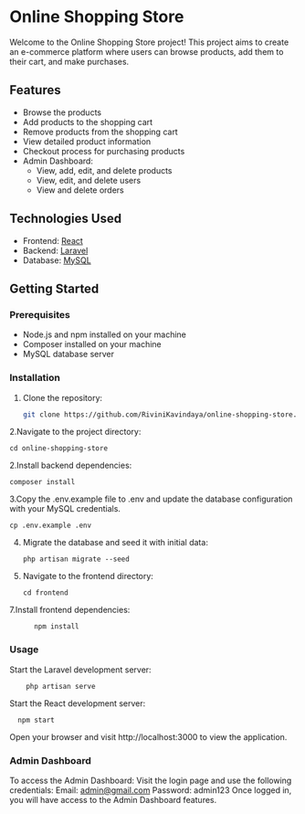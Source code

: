 # Online Shopping Store

Welcome to the Online Shopping Store project! This project aims to create an e-commerce platform where users can browse products, add them to their cart, and make purchases.

## Features

- Browse the products
- Add products to the shopping cart
- Remove products from the shopping cart
- View detailed product information
- Checkout process for purchasing products
- Admin Dashboard:
  - View, add, edit, and delete products
  - View, edit, and delete users
  - View and delete orders

## Technologies Used

- Frontend: [React](https://reactjs.org/)
- Backend: [Laravel](https://laravel.com/)
- Database: [MySQL](https://www.mysql.com/)

## Getting Started

### Prerequisites

- Node.js and npm installed on your machine
- Composer installed on your machine
- MySQL database server

### Installation

1. Clone the repository:

   ```bash
   git clone https://github.com/RiviniKavindaya/online-shopping-store.git
   
2.Navigate to the project directory:
  
    cd online-shopping-store

2.Install backend dependencies:

    composer install

3.Copy the .env.example file to .env and update the database configuration with your MySQL credentials.

    cp .env.example .env

4. Migrate the database and seed it with initial data:

       php artisan migrate --seed
   

6. Navigate to the frontend directory:

       cd frontend

7.Install frontend dependencies:

          npm install

### Usage

Start the Laravel development server:

        php artisan serve

Start the React development server:

      npm start

Open your browser and visit http://localhost:3000 to view the application.

### Admin Dashboard
To access the Admin Dashboard:
Visit the login page and use the following credentials:
Email: admin@gmail.com
Password: admin123
Once logged in, you will have access to the Admin Dashboard features.
